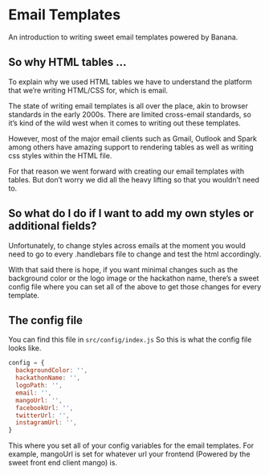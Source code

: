 # Email Templates

An introduction to writing sweet email templates powered by Banana. 

## So why HTML tables … 
To explain why we used HTML tables we have to understand the platform that we’re writing HTML/CSS for, which is email. 

The state of writing email templates is all over the place, akin to browser standards in the early 2000s. There are limited cross-email standards, so it’s kind of the wild west when it comes to writing out these templates. 

However, most of the major email clients such as Gmail, Outlook and Spark among others have amazing support to rendering tables as well as writing css styles within the HTML file. 

For that reason we went forward with creating our email templates with tables. But don’t worry we did all the heavy lifting so that you wouldn’t need to. 

## So what do I do if I want to add my own styles or additional fields? 

Unfortunately, to change styles across emails at the moment you would need to go to every .handlebars file to change and test the html accordingly. 

With that said there is hope, if you want minimal changes such as the background color or the logo image or the hackathon name, there’s a sweet config file where you can set all of the above to get those changes for every template. 

## The config file
You can find this file in `src/config/index.js`
So this is what the config file looks like. 

```javascript
config = {
  backgroundColor: '',
  hackathonName: '',
  logoPath: '',
  email: '',
  mangoUrl: '',
  facebookUrl: '',
  twitterUrl: '',
  instagramUrl: '',
}
```

This where you set all of your config variables for the email templates. For example, mangoUrl is set for whatever url your frontend (Powered by the sweet front end client mango) is. 
